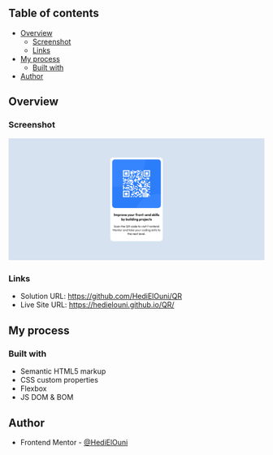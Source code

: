 ## Table of contents

- [Overview](#overview)
  - [Screenshot](#screenshot)
  - [Links](#links)
- [My process](#my-process)
  - [Built with](#built-with)
- [Author](#author)

## Overview

### Screenshot

![](./images/screenshot.png)

### Links

- Solution URL: https://github.com/HediElOuni/QR
- Live Site URL: https://hedielouni.github.io/QR/

## My process

### Built with

- Semantic HTML5 markup
- CSS custom properties
- Flexbox
- JS DOM & BOM

## Author

- Frontend Mentor - [@HediElOuni](https://www.frontendmentor.io/profile/HediElOuni)
